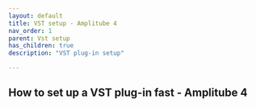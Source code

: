 ```yaml
---
layout: default
title: VST setup - Amplitube 4
nav_order: 1
parent: Vst setup
has_children: true
description: "VST plug-in setup"

---
```


## **How to set up a VST plug-in fast - Amplitube 4**